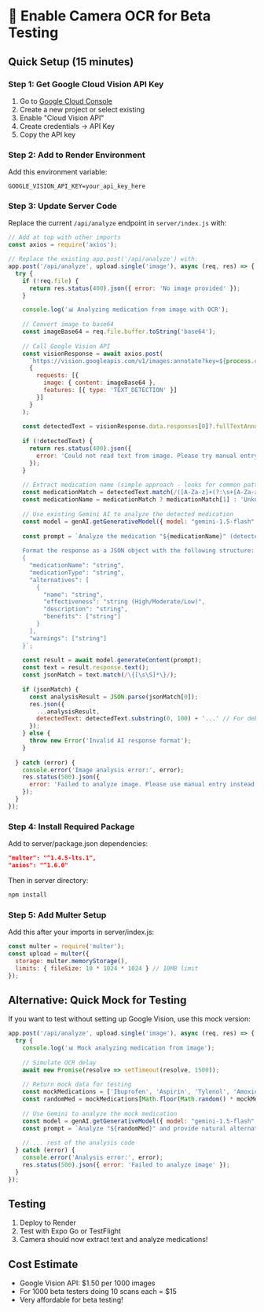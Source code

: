 # 🎯 Enable Camera OCR for Beta Testing

## Quick Setup (15 minutes)

### Step 1: Get Google Cloud Vision API Key

1. Go to [Google Cloud Console](https://console.cloud.google.com)
2. Create a new project or select existing
3. Enable "Cloud Vision API"
4. Create credentials → API Key
5. Copy the API key

### Step 2: Add to Render Environment

Add this environment variable:
```
GOOGLE_VISION_API_KEY=your_api_key_here
```

### Step 3: Update Server Code

Replace the current `/api/analyze` endpoint in `server/index.js` with:

```javascript
// Add at top with other imports
const axios = require('axios');

// Replace the existing app.post('/api/analyze') with:
app.post('/api/analyze', upload.single('image'), async (req, res) => {
  try {
    if (!req.file) {
      return res.status(400).json({ error: 'No image provided' });
    }

    console.log('📊 Analyzing medication from image with OCR');
    
    // Convert image to base64
    const imageBase64 = req.file.buffer.toString('base64');
    
    // Call Google Vision API
    const visionResponse = await axios.post(
      `https://vision.googleapis.com/v1/images:annotate?key=${process.env.GOOGLE_VISION_API_KEY}`,
      {
        requests: [{
          image: { content: imageBase64 },
          features: [{ type: 'TEXT_DETECTION' }]
        }]
      }
    );
    
    const detectedText = visionResponse.data.responses[0]?.fullTextAnnotation?.text || '';
    
    if (!detectedText) {
      return res.status(400).json({ 
        error: 'Could not read text from image. Please try manual entry.' 
      });
    }
    
    // Extract medication name (simple approach - looks for common patterns)
    const medicationMatch = detectedText.match(/([A-Za-z]+(?:\s+[A-Za-z]+)*)\s*(?:\d+\s*mg)?/i);
    const medicationName = medicationMatch ? medicationMatch[1] : 'Unknown Medication';
    
    // Use existing Gemini AI to analyze the detected medication
    const model = genAI.getGenerativeModel({ model: "gemini-1.5-flash" });
    
    const prompt = `Analyze the medication "${medicationName}" (detected from image) and provide natural alternatives.
    
    Format the response as a JSON object with the following structure:
    {
      "medicationName": "string",
      "medicationType": "string",
      "alternatives": [
        {
          "name": "string",
          "effectiveness": "string (High/Moderate/Low)",
          "description": "string",
          "benefits": ["string"]
        }
      ],
      "warnings": ["string"]
    }`;
    
    const result = await model.generateContent(prompt);
    const text = result.response.text();
    const jsonMatch = text.match(/\{[\s\S]*\}/);
    
    if (jsonMatch) {
      const analysisResult = JSON.parse(jsonMatch[0]);
      res.json({
        ...analysisResult,
        detectedText: detectedText.substring(0, 100) + '...' // For debugging
      });
    } else {
      throw new Error('Invalid AI response format');
    }
    
  } catch (error) {
    console.error('Image analysis error:', error);
    res.status(500).json({ 
      error: 'Failed to analyze image. Please use manual entry instead.' 
    });
  }
});
```

### Step 4: Install Required Package

Add to server/package.json dependencies:
```json
"multer": "^1.4.5-lts.1",
"axios": "^1.6.0"
```

Then in server directory:
```bash
npm install
```

### Step 5: Add Multer Setup

Add this after your imports in server/index.js:
```javascript
const multer = require('multer');
const upload = multer({ 
  storage: multer.memoryStorage(),
  limits: { fileSize: 10 * 1024 * 1024 } // 10MB limit
});
```

## Alternative: Quick Mock for Testing

If you want to test without setting up Google Vision, use this mock version:

```javascript
app.post('/api/analyze', upload.single('image'), async (req, res) => {
  try {
    console.log('📊 Mock analyzing medication from image');
    
    // Simulate OCR delay
    await new Promise(resolve => setTimeout(resolve, 1500));
    
    // Return mock data for testing
    const mockMedications = ['Ibuprofen', 'Aspirin', 'Tylenol', 'Amoxicillin'];
    const randomMed = mockMedications[Math.floor(Math.random() * mockMedications.length)];
    
    // Use Gemini to analyze the mock medication
    const model = genAI.getGenerativeModel({ model: "gemini-1.5-flash" });
    const prompt = `Analyze "${randomMed}" and provide natural alternatives...`;
    
    // ... rest of the analysis code
  } catch (error) {
    console.error('Analysis error:', error);
    res.status(500).json({ error: 'Failed to analyze image' });
  }
});
```

## Testing

1. Deploy to Render
2. Test with Expo Go or TestFlight
3. Camera should now extract text and analyze medications!

## Cost Estimate

- Google Vision API: $1.50 per 1000 images
- For 1000 beta testers doing 10 scans each = $15
- Very affordable for beta testing!